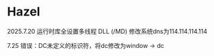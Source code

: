 # Hazel
2025.7.20
运行时库全设置多线程 DLL (/MD)
修改系统dns为114.114.114.114

7.25
错误：DC未定义的标识符，将dc修改为window -> dc
